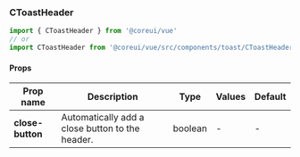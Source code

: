 ### CToastHeader

```jsx
import { CToastHeader } from '@coreui/vue'
// or
import CToastHeader from '@coreui/vue/src/components/toast/CToastHeader'
```

#### Props

| Prop name        | Description                                     | Type    | Values | Default |
| ---------------- | ----------------------------------------------- | ------- | ------ | ------- |
| **close-button** | Automatically add a close button to the header. | boolean | -      | -       |
